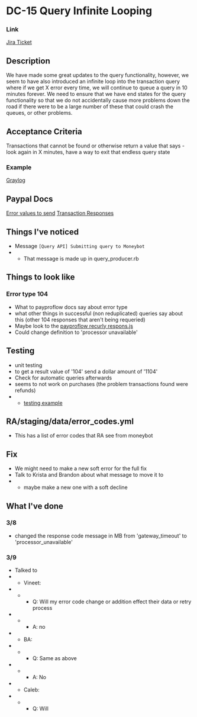 # DC-15 Query Infinite Looping
### Link
[Jira Ticket](https://jira.recurly.net/browse/DC-15)

## Description
We have made some great updates to the query functionality, however, we seem to have also introduced an infinite loop into the transaction query where if we get X error every time, we will continue to queue a query in 10 minutes forever.  We need to ensure that we have end states for the query functionality so that we do not accidentally cause more problems down the road if there were to be a large number of these that could crash the queues, or other problems.
## Acceptance Criteria
Transactions that cannot be found or otherwise return a value that says - look again in X minutes, have a way to exit that endless query state

### Example
[Graylog](https://graylog.production.recurly.net/search?q=sidekiq_job_name%3AJobs%5C%3A%5C%3AQueryTransaction+AND+%22arguments%3D%27%5B%5C%223195416497145951801%5C)

## Paypal Docs
[Error values to send](https://developer.paypal.com/docs/payflow/integration-guide/test-transactions/#result-values-based-on-amount-submitted)
[Transaction Responses](https://developer.paypal.com/docs/payflow/integration-guide/transaction-responses/)


## Things I've noticed
* Message `[Query API] Submitting query to Moneybot`
* * That message is made up in query_producer.rb

## Things to look like
### Error type 104
* What to payproflow docs say about error type
* what other things in successful (non reduplicated) queries say about this (other 104 responses that aren't being requeried)
* Maybe look to the [payproflow recurly respons.js](https://github.com/recurly/moneybot/blob/9896422cf75e05e77a3c206c8da4e6e170bdaafd/lib/gateways/payflow/response.js#L54)
* Could change definition to 'processor unavailable'

## Testing
* unit testing
* to get a result value of '104' send a dollar amount of '1104'
* Check for automatic queries afterwards
* seems to not work on purchases (the problem transactions found were refunds)
* * [testing example](https://github.com/recurly/moneybot/pull/1429/files)

## RA/staging/data/error_codes.yml
* This has a list of error codes that RA see from moneybot

## Fix
* We might need to make a new soft error for the full fix
* Talk to Krista and Brandon about what message to move it to
* * maybe make a new one with a soft decline


## What I've done
### 3/8
* changed the response code message in MB from 'gateway_timeout' to 'processor_unavailable'
### 3/9
* Talked to
* * Vineet:
* * * Q: Will my error code change or addition effect their data or retry process
* * * A: no
* * BA:
* * * Q: Same as above
* * * A: No
* * Caleb:
* * * Q: Will 